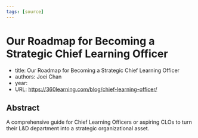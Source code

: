 ```yaml
---
tags: [source]
---
```


# Our Roadmap for Becoming a Strategic Chief Learning Officer
- title: Our Roadmap for Becoming a Strategic Chief Learning Officer
- authors: Joei Chan
- year: 
- URL: https://360learning.com/blog/chief-learning-officer/

## Abstract
A comprehensive guide for Chief Learning Officers or aspiring CLOs to turn their L&D department into a strategic organizational asset.
